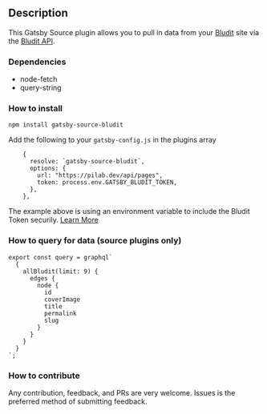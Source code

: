 ## Description

This Gatsby Source plugin allows you to pull in data from your [Bludit](https://bludit.com) site via the [Bludit API](https://docs.bludit.com/en/api/introduction). 

### Dependencies

- node-fetch
- query-string

### How to install

```
npm install gatsby-source-bludit
```

Add the following to your `gatsby-config.js` in the plugins array

```
    {
      resolve: `gatsby-source-bludit`,
      options: {
        url: "https://pilab.dev/api/pages",
        token: process.env.GATSBY_BLUDIT_TOKEN,
      },
    },
```

The example above is using an environment variable to include the Bludit Token securily. [Learn More](https://www.gatsbyjs.com/docs/how-to/local-development/environment-variables/)

### How to query for data (source plugins only)

```
export const query = graphql`
  {
    allBludit(limit: 9) {
      edges {
        node {
          id
          coverImage
          title
          permalink
          slug
        }
      }
    }
  }
`;
```

### How to contribute

Any contribution, feedback, and PRs are very welcome. Issues is the preferred method of submitting feedback.
